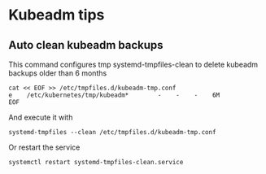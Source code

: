 # Kubeadm tips

## Auto clean kubeadm backups

This command configures tmp systemd-tmpfiles-clean to delete kubeadm backups older than 6 months

```shell
cat << EOF >> /etc/tmpfiles.d/kubeadm-tmp.conf
e    /etc/kubernetes/tmp/kubeadm*        -    -    -    6M
EOF
```

And execute it with

```shell
systemd-tmpfiles --clean /etc/tmpfiles.d/kubeadm-tmp.conf
```

Or restart the service

```shell
systemctl restart systemd-tmpfiles-clean.service
```
